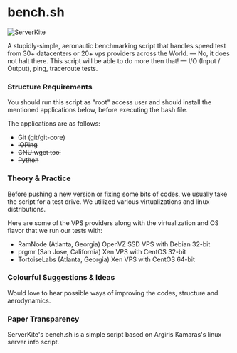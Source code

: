 bench.sh
========

![ServerKite](http://i.imgur.com/HSMqAKD.png "ServerKite")

A stupidly-simple, aeronautic benchmarking script that handles speed test from 30+ datacenters or 20+ vps providers across the World. — No, it does not halt there. This script will be able to do more then that! — I/O (Input / Output), ping, traceroute tests.


### Structure Requirements
You should run this script as "root" access user and should install the mentioned applications below, before executing the bash file. 

The applications are as follows:

- Git (git/git-core)
- ~~IOPing~~
- ~~GNU wget tool~~
- ~~Python~~

### Theory & Practice

Before pushing a new version or fixing some bits of codes, we usually take the script for a test drive. We utilized various virtualizations and linux distributions.

Here are some of the VPS providers along with the virtualization and OS flavor that we run our tests with:

- RamNode (Atlanta, Georgia) OpenVZ SSD VPS with Debian 32-bit
- prgmr (San Jose, California) Xen VPS with CentOS 32-bit
- TortoiseLabs (Atlanta, Georgia) Xen VPS with CentOS 64-bit

### Colourful Suggestions & Ideas
Would love to hear possible ways of improving the codes, structure and aerodynamics. 

### Paper Transparency
ServerKite's bench.sh is a simple script based on Argiris Kamaras's linux server info script. 
